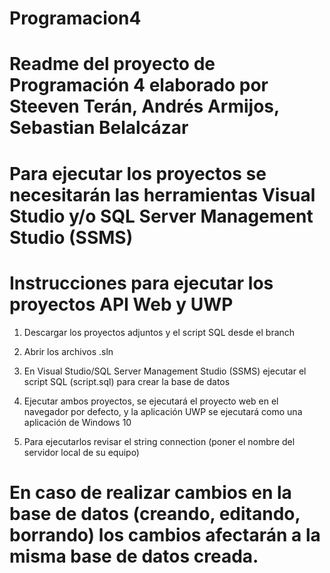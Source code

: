 # Programacion4
# Readme del proyecto de Programación 4 elaborado por Steeven Terán, Andrés Armijos, Sebastian Belalcázar



# Para ejecutar los proyectos se necesitarán las herramientas Visual Studio y/o SQL Server Management Studio (SSMS)




# Instrucciones para ejecutar los proyectos API Web y UWP



1. Descargar los proyectos adjuntos y el script SQL desde el branch



2. Abrir los archivos .sln



3. En Visual Studio/SQL Server Management Studio (SSMS) ejecutar el script SQL (script.sql) para crear la base de datos



4. Ejecutar ambos proyectos, se ejecutará el proyecto web en el navegador por defecto, y la aplicación UWP se ejecutará como una aplicación de Windows 10



5. Para ejecutarlos revisar el string connection (poner el nombre del servidor local de su equipo)




# En caso de realizar cambios en la base de datos (creando, editando, borrando) los cambios afectarán a la misma base de datos creada.
